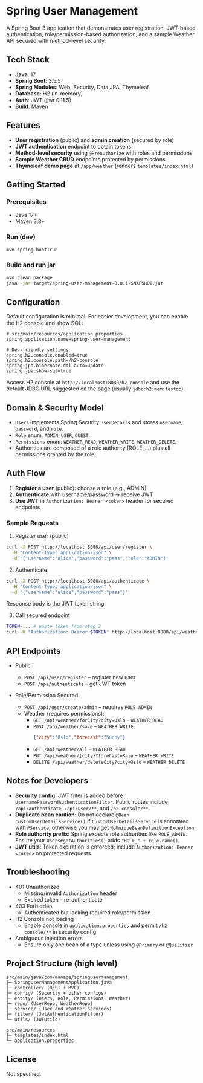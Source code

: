 # Spring User Management

A Spring Boot 3 application that demonstrates user registration, JWT-based authentication, role/permission-based authorization, and a sample Weather API secured with method-level security.

## Tech Stack
- **Java**: 17
- **Spring Boot**: 3.5.5
- **Spring Modules**: Web, Security, Data JPA, Thymeleaf
- **Database**: H2 (in-memory)
- **Auth**: JWT (jjwt 0.11.5)
- **Build**: Maven

## Features
- **User registration** (public) and **admin creation** (secured by role)
- **JWT authentication** endpoint to obtain tokens
- **Method-level security** using `@PreAuthorize` with roles and permissions
- **Sample Weather CRUD** endpoints protected by permissions
- **Thymeleaf demo page** at `/app/weather` (renders `templates/index.html`)

## Getting Started

### Prerequisites
- Java 17+
- Maven 3.8+

### Run (dev)
```bash
mvn spring-boot:run
```

### Build and run jar
```bash
mvn clean package
java -jar target/spring-user-management-0.0.1-SNAPSHOT.jar
```

## Configuration
Default configuration is minimal. For easier development, you can enable the H2 console and show SQL:

```properties
# src/main/resources/application.properties
spring.application.name=spring-user-management

# Dev-friendly settings
spring.h2.console.enabled=true
spring.h2.console.path=/h2-console
spring.jpa.hibernate.ddl-auto=update
spring.jpa.show-sql=true
```

Access H2 console at `http://localhost:8080/h2-console` and use the default JDBC URL suggested on the page (usually `jdbc:h2:mem:testdb`).

## Domain & Security Model
- `Users` implements Spring Security `UserDetails` and stores `username`, `password`, and `role`.
- `Role` enum: `ADMIN`, `USER`, `GUEST`.
- `Permissions` enum: `WEATHER_READ`, `WEATHER_WRITE`, `WEATHER_DELETE`.
- Authorities are composed of a role authority (ROLE_...) plus all permissions granted by the role.

## Auth Flow
1. **Register a user** (public): choose a role (e.g., ADMIN)
2. **Authenticate** with username/password -> receive JWT
3. **Use JWT** in `Authorization: Bearer <token>` header for secured endpoints

### Sample Requests

1) Register user (public)
```bash
curl -X POST http://localhost:8080/api/user/register \
  -H "Content-Type: application/json" \
  -d '{"username":"alice","password":"pass","role":"ADMIN"}'
```

2) Authenticate
```bash
curl -X POST http://localhost:8080/api/authenticate \
  -H "Content-Type: application/json" \
  -d '{"username":"alice","password":"pass"}'
```
Response body is the JWT token string.

3) Call secured endpoint
```bash
TOKEN=... # paste token from step 2
curl -H "Authorization: Bearer $TOKEN" http://localhost:8080/api/weather/all
```

## API Endpoints

- Public
  - `POST /api/user/register` – register new user
  - `POST /api/authenticate` – get JWT token

- Role/Permission Secured
  - `POST /api/user/create/admin` – requires `ROLE_ADMIN`
  - Weather (requires permissions):
    - `GET /api/weather/forCity?city=Oslo` – `WEATHER_READ`
    - `POST /api/weather/save` – `WEATHER_WRITE`
      ```json
      {"city":"Oslo","forecast":"Sunny"}
      ```
    - `GET /api/weather/all` – `WEATHER_READ`
    - `PUT /api/weather/{city}?foreCast=Rain` – `WEATHER_WRITE`
    - `DELETE /api/weather/deleteCity?city=Oslo` – `WEATHER_DELETE`

## Notes for Developers
- **Security config**: JWT filter is added before `UsernamePasswordAuthenticationFilter`. Public routes include `/api/authenticate`, `/api/user/**`, and `/h2-console/**`.
- **Duplicate bean caution**: Do not declare `@Bean customUserDetailsService()` if `CustomUserDetailsService` is annotated with `@Service`; otherwise you may get `NoUniqueBeanDefinitionException`.
- **Role authority prefix**: Spring expects role authorities like `ROLE_ADMIN`. Ensure your `Users#getAuthorities()` adds `"ROLE_" + role.name()`.
- **JWT utils**: Token expiration is enforced; include `Authorization: Bearer <token>` on protected requests.

## Troubleshooting
- 401 Unauthorized
  - Missing/invalid `Authorization` header
  - Expired token – re-authenticate
- 403 Forbidden
  - Authenticated but lacking required role/permission
- H2 Console not loading
  - Enable console in `application.properties` and permit `/h2-console/**` in security config
- Ambiguous injection errors
  - Ensure only one bean of a type unless using `@Primary` or `@Qualifier`

## Project Structure (high level)
```
src/main/java/com/manage/springusermanagement
├─ SpringUserManagementApplication.java
├─ controller/ (REST + MVC)
├─ config/ (Security + other configs)
├─ entity/ (Users, Role, Permissions, Weather)
├─ repo/ (UserRepo, WeatherRepo)
├─ service/ (User and Weather services)
├─ filter/ (JwtAuthenticationFilter)
└─ utils/ (JWTUtils)

src/main/resources
├─ templates/index.html
└─ application.properties
```

## License
Not specified.